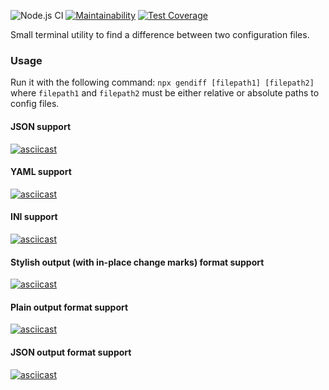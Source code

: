 ![Node.js CI](https://github.com/Bringoff/backend-project-lvl2/workflows/CI/badge.svg) [![Maintainability](https://api.codeclimate.com/v1/badges/cfd48559a274b8ca9aec/maintainability)](https://codeclimate.com/github/Bringoff/backend-project-lvl2/maintainability) [![Test Coverage](https://api.codeclimate.com/v1/badges/cfd48559a274b8ca9aec/test_coverage)](https://codeclimate.com/github/Bringoff/backend-project-lvl2/test_coverage)

Small terminal utility to find a difference between two configuration files.

### Usage

Run it with the following command: `npx gendiff [filepath1] [filepath2]`
where `filepath1` and `filepath2` must be either relative or absolute paths to config files.
#### JSON support
[![asciicast](https://asciinema.org/a/xM0aT55gehKInV2WXgfdj7Uko.svg)](https://asciinema.org/a/xM0aT55gehKInV2WXgfdj7Uko)

#### YAML support
[![asciicast](https://asciinema.org/a/sRiDlOJVWrfHljBlhxNkZYuK3.svg)](https://asciinema.org/a/sRiDlOJVWrfHljBlhxNkZYuK3)

#### INI support
[![asciicast](https://asciinema.org/a/jPVzXs9jbX9EREpRlIfi3dnkf.svg)](https://asciinema.org/a/jPVzXs9jbX9EREpRlIfi3dnkf)

#### Stylish output (with in-place change marks) format support
[![asciicast](https://asciinema.org/a/Y3cTlJx4hVN3gxfNJDvOPwKrk.svg)](https://asciinema.org/a/Y3cTlJx4hVN3gxfNJDvOPwKrk)

#### Plain output format support
[![asciicast](https://asciinema.org/a/6RShvMl47XIbLvT4XNoCOen8B.svg)](https://asciinema.org/a/6RShvMl47XIbLvT4XNoCOen8B)

#### JSON output format support
[![asciicast](https://asciinema.org/a/5WP6Og68HLWO6VDmnGFME9rjl.svg)](https://asciinema.org/a/5WP6Og68HLWO6VDmnGFME9rjl)
